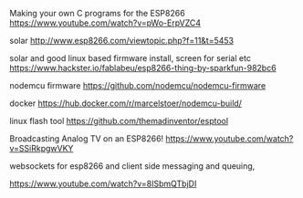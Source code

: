 
Making your own C programs for the ESP8266
https://www.youtube.com/watch?v=pWo-ErpVZC4

solar
http://www.esp8266.com/viewtopic.php?f=11&t=5453

solar and good linux based firmware install, screen for serial etc 
https://www.hackster.io/fablabeu/esp8266-thing-by-sparkfun-982bc6

nodemcu firmware
https://github.com/nodemcu/nodemcu-firmware

docker
https://hub.docker.com/r/marcelstoer/nodemcu-build/

linux flash tool
https://github.com/themadinventor/esptool

Broadcasting Analog TV on an ESP8266!
https://www.youtube.com/watch?v=SSiRkpgwVKY

websockets for esp8266
and client side messaging and queuing, 

https://www.youtube.com/watch?v=8ISbmQTbjDI

